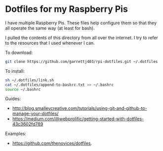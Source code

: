 # Dotfiles for my Raspberry Pis

I have multiple Raspberry Pis. These files help configure them so that they all operate the same way (at least for bash).

I pulled the contents of this directory from all over the internet. I try to refer to the resources that I used whenever I can.

To download:
```bash
git clone https://github.com/garrettj403/rpi-dotfiles.git ~/.dotfiles
 ```

To install:
```bash
sh ~/.dotfiles/link.sh
cat ~/.dotfiles/append-to-bashrc.txt >> ~/.bashrc
source ~/.bashrc
```

Guides:
   - http://blog.smalleycreative.com/tutorials/using-git-and-github-to-manage-your-dotfiles/
   - https://medium.com/@webprolific/getting-started-with-dotfiles-43c3602fd789

Examples:
   - https://github.com/thenovices/dotfiles.

